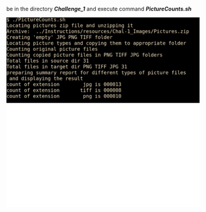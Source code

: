 be in the directory _**Challenge_1**_ and execute command _**PictureCounts.sh**_ 


![Picture Counts](Challenge_1.jpg)
